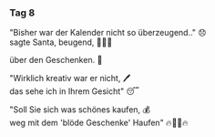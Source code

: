 ### Tag 8

"Bisher war der Kalender nicht so überzeugend.." 😞  
sagte Santa, beugend, 🎅🙇‍♂️  
  
über den Geschenken. 🎁
  
"Wirklich kreativ war er nicht, 🖊️  
das sehe ich in Ihrem Gesicht" 😴
  
"Soll Sie sich was schönes kaufen, 💰  
weg mit dem 'blöde Geschenke' Haufen" 🔥🎁🎁🔥
